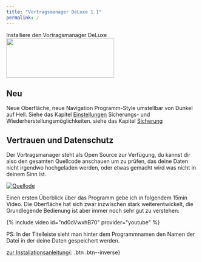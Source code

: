 ```yaml
---
title: "Vortragsmanager DeLuxe 1.1"
permalink: /
---
```


Installiere den Vortragsmanager DeLuxe
<a href="//www.microsoft.com/store/apps/9P4DT3VQLP3H?cid=storebadge&ocid=badge">
<img src="https://developer.microsoft.com/store/badges/images/German_get-it-from-MS.png" style="width: 284px; height: 104px;"/>
</a>


## Neu
Neue Oberfläche, neue Navigation
Programm-Style umstellbar von Dunkel auf Hell. Siehe das Kapitel [Einstellungen](Einstellungen.md)
Sicherungs- und Wiederherstellungsmöglichkeiten. siehe das Kapitel [Sicherung](HistorieSicherung.md)

## Vertrauen und Datenschutz
Der Vortragsmanager steht als Open Source zur Verfügung, du kannst dir also den gesamten Quellcode anschauen um zu prüfen, das deine Daten nicht irgendwo hochgeladen werden, oder etwas gemacht wird was nicht in deinem Sinn ist.

[![Quellode](https://img.shields.io/badge/Quellcode-GitHub-darkgreen?style=for-the-badge)](https://github.com/thomasramm/Vortragsmanager/)

Einen ersten Überblick über das Programm gebe ich in folgendem 15min Video.
Die Oberfläche hat sich zwar inzwischen stark weiterentwickelt, die Grundlegende Bedienung ist aber immer noch sehr gut zu verstehen: 

{% include video id="nd0oVwxhB70" provider="youtube" %}

PS: In der Titelleiste sieht man hinter dem Programmnamen den Namen der Datei in der deine Daten gespeichert werden.

[zur Installationsanleitung](Installation.md){: .btn .btn--inverse}